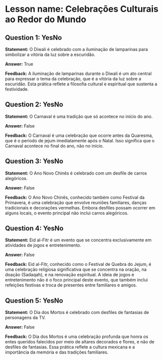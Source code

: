 # Lesson name: Celebrações Culturais ao Redor do Mundo

## Question 1: YesNo

**Statement:** O Diwali é celebrado com a iluminação de lamparinas para simbolizar a vitória da luz sobre a escuridão.

**Answer:** True

**Feedback:**
A iluminação de lamparinas durante o Diwali é um ato central para expressar o tema da celebração, que é a vitória da luz sobre a escuridão. Esta prática reflete a filosofia cultural e espiritual que sustenta a festividade.


## Question 2: YesNo

**Statement:** O Carnaval é uma tradição que só acontece no início do ano.

**Answer:** False

**Feedback:**
O Carnaval é uma celebração que ocorre antes da Quaresma, que é o período de jejum imediatamente após o Natal. Isso significa que o Carnaval acontece no final do ano, não no início.


## Question 3: YesNo

**Statement:** O Ano Novo Chinês é celebrado com um desfile de carros alegóricos.

**Answer:** False

**Feedback:**
O Ano Novo Chinês, conhecido também como Festival da Primavera, é uma celebração que envolve reuniões familiares, danças tradicionais e decorações vermelhas. Embora desfiles possam ocorrer em alguns locais, o evento principal não inclui carros alegóricos.


## Question 4: YesNo

**Statement:** Eid al-Fitr é um evento que se concentra exclusivamente em atividades de jogos e entretenimento.

**Answer:** False

**Feedback:**
Eid al-Fitr, conhecido como o Festival de Quebra do Jejum, é uma celebração religiosa significativa que se concentra na oração, na doação (Sadaqah), e na renovação espiritual. A ideia de jogos e entretenimento não é o foco principal deste evento, que também inclui refeições festivas e troca de presentes entre familiares e amigos.


## Question 5: YesNo

**Statement:** O Dia dos Mortos é celebrado com desfiles de fantasias de personagens da TV.

**Answer:** False

**Feedback:**
O Dia dos Mortos é uma celebração profunda que honra os entes queridos falecidos por meio de altares decorados e flores, e não de desfiles de fantasias. Essa prática reflete a cultura mexicana e a importância da memória e das tradições familiares.

